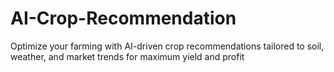 # AI-Crop-Recommendation
Optimize your farming with AI-driven crop recommendations tailored to soil, weather, and market trends for maximum yield and profit
